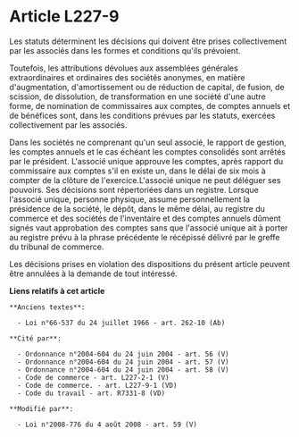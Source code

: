 # Article L227-9

Les statuts déterminent les décisions qui doivent être prises collectivement par les associés dans les formes et conditions
qu'ils prévoient. 

Toutefois, les attributions dévolues aux assemblées générales extraordinaires et ordinaires des sociétés anonymes, en matière
d'augmentation, d'amortissement ou de réduction de capital, de fusion, de scission, de dissolution, de transformation en une
société d'une autre forme, de nomination de commissaires aux comptes, de comptes annuels et de bénéfices sont, dans les
conditions prévues par les statuts, exercées collectivement par les associés. 

Dans les sociétés ne comprenant qu'un seul associé, le rapport de gestion, les comptes annuels et le cas échéant les comptes
consolidés sont arrêtés par le président. L'associé unique approuve les comptes, après rapport du commissaire aux comptes
s'il en existe un, dans le délai de six mois à compter de la clôture de l'exercice.L'associé unique ne peut déléguer ses
pouvoirs. Ses décisions sont répertoriées dans un registre. Lorsque l'associé unique, personne physique, assume
personnellement la présidence de la société, le dépôt, dans le même délai, au registre du commerce et des sociétés de
l'inventaire et des comptes annuels dûment signés vaut approbation des comptes sans que l'associé unique ait à porter au
registre prévu à la phrase précédente le récépissé délivré par le greffe du tribunal de commerce. 

Les décisions prises en violation des dispositions du présent article peuvent être annulées à la demande de tout intéressé.

**Liens relatifs à cet article**

	**Anciens textes**:

	  - Loi n°66-537 du 24 juillet 1966 - art. 262-10 (Ab)

	**Cité par**:

	  - Ordonnance n°2004-604 du 24 juin 2004 - art. 56 (V)
	  - Ordonnance n°2004-604 du 24 juin 2004 - art. 57 (V)
	  - Ordonnance n°2004-604 du 24 juin 2004 - art. 58 (V)
	  - Code de commerce - art. L227-2-1 (V)
	  - Code de commerce. - art. L227-9-1 (VD)
	  - Code du travail - art. R7331-8 (VD)

	**Modifié par**:

	  - Loi n°2008-776 du 4 août 2008 - art. 59 (V)
